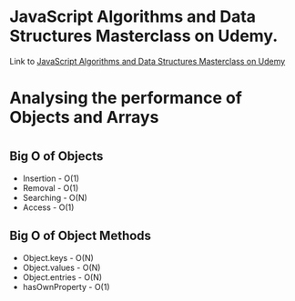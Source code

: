 # JavaScript Algorithms and Data Structures Masterclass on Udemy.

Link to [JavaScript Algorithms and Data Structures Masterclass on Udemy](https://www.udemy.com/course/js-algorithms-and-data-structures-masterclass/)

<h1>Analysing the performance of Objects and Arrays<h1>

<h2>Big O of Objects</h2>

- Insertion - O(1)
- Removal - O(1)
- Searching - O(N)
- Access - O(1)

<h2>Big O of Object Methods</h2>

- Object.keys - O(N)
- Object.values - O(N)
- Object.entries - O(N)
- hasOwnProperty - O(1)
